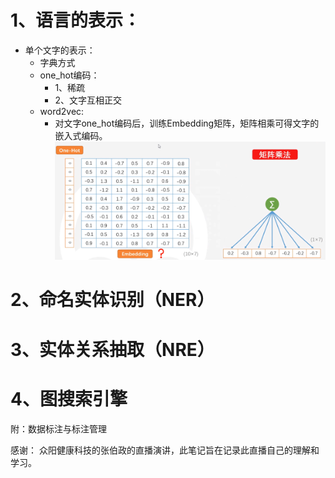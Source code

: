 # 1、语言的表示：
* 单个文字的表示：
    * 字典方式
    * one_hot编码：
        * 1、稀疏  
        * 2、文字互相正交
    * word2vec:
        * 对文字one_hot编码后，训练Embedding矩阵，矩阵相乘可得文字的嵌入式编码。![示意](NLP/pics/word2vec.jpg)
        
    
# 2、命名实体识别（NER）

# 3、实体关系抽取（NRE）

# 4、图搜索引擎

附：数据标注与标注管理

感谢：
    众阳健康科技的张伯政的直播演讲，此笔记旨在记录此直播自己的理解和学习。

